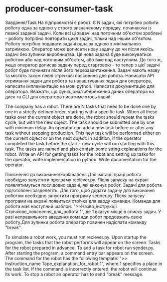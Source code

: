 # producer-consumer-task
Завдання/Task
На підприємстві є робот. Є N задач, які потрібно робити роботу одна за одною у строго визначеному порядку, починаючи із певної заданої задачі. Коли всі ці задачі над поточним об'єктом зроблені - роботу потрібно повторити цикл задач, тільки над іншим об'єктом.
Роботу потрібно подавати задачі одна за одною з мінімальною затримкою.
Оператор може дописати нову задачу до чи після якоїсь задачі без зупинки виробництва.  Ця нова задача буде виконуватися роботом або над поточним об'єктом, або вже над наступним. До того ж, якщо оператор дописав задачу перед стартовою - то тепер з цієї задачі робот буде починати після його перезавантаження.
Задачі мають назву та містять також певні стрічкові пояснення для робота.
Написати API отримання задач для робота та налаштування задач для оператора, написати імплементацію на мові python. Написати документацію для оператора. Вважати, що функціонал збереження даних оператора на диск та CLI для оператора писатиме хтось інший.

The company has a robot. There are N tasks that need to be done one by one in a strictly defined order, starting with a specific task. When all these tasks over the current object are done, the robot should repeat the tasks cycle, but with the new object. The task should be submitted one by one with minimum delay.
An operator can add a new task before or after any task without stopping production. This new task will be performed either on the current object or on the next object. In addition, if the operator completed the task before the start - new cycle will run starting with this task.
The tasks are named and also contain some string explanations for the robot.
Write an API for getting tasks for the robot and setting up tasks for the operator, write implementation in python. Write documentation for the operator. 

Пояснення до виконання/Explanations
Для імітації праці робота необхідно запустити програму reciever.py. Після запуску на екрані появлятимуться послідовно задачі, які виконує робот. Задачі для робота підготовлені зазделегіть. Для того, щоб додати задачу для виконання роботом необхідно запустити програму sender.py. Після запуску програми на екрані появиться стрічка для вводу команди. Команда для робота має наступний шаблон: ">>Назва_інструкції Стрічкове_пояснення_для_робота 1", де 1 вказує місце в списку задач. У разі неправильного введення команди робот продовжить свою роботу.Для зупинки робота оператор повинен надіслати команду "break". 

To simulate a robot work, you must run reciever.py. Upon startup the program, the tasks that the robot performs will appear on the screen. Tasks for the robot prepared in advance. To add a task for robot run sender.py. After starting the program, a command entry bar appears on the screen. The command for the robot has the following template: ">> Instruction_name Tape_explanation_for_robot 1", where 1 specifies a place in the task list. If the command is incorrectly entered, the robot will continue its work. To stop a robot an operator has to send "break" message.
